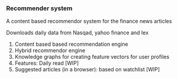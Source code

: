 ### Recommender system

A content based recommendor system for the finance news articles 

Downloads daily data from Nasqad, yahoo finance and Iex

1. Content based based recommendation engine
2. Hybrid recommendor engine
3. Knowledge graphs for creating feature vectors for user profiles
4. Features: Daily read [WIP]
5. Suggested articles (in a browser): based on watchlist [WIP]






